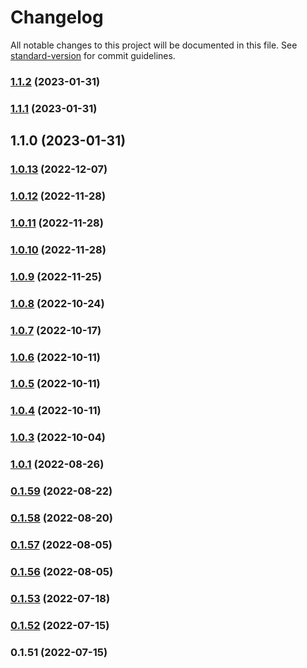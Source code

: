 # Changelog

All notable changes to this project will be documented in this file. See [standard-version](https://github.com/conventional-changelog/standard-version) for commit guidelines.

### [1.1.2](https://bitbucket.org/unikumdev/base-nodejs/compare/v1.1.1...v1.1.2) (2023-01-31)

### [1.1.1](https://bitbucket.org/unikumdev/base-nodejs/compare/v1.1.0...v1.1.1) (2023-01-31)

## 1.1.0 (2023-01-31)

### [1.0.13](https://bitbucket.org/unikumdev/base-nodejs/compare/v1.0.12...v1.0.13) (2022-12-07)

### [1.0.12](https://bitbucket.org/unikumdev/base-nodejs/compare/v1.0.9...v1.0.12) (2022-11-28)

### [1.0.11](https://bitbucket.org/unikumdev/base-nodejs/compare/v1.0.9...v1.0.11) (2022-11-28)

### [1.0.10](https://bitbucket.org/unikumdev/base-nodejs/compare/v1.0.9...v1.0.10) (2022-11-28)

### [1.0.9](https://bitbucket.org/unikumdev/base-nodejs/compare/v1.0.8...v1.0.9) (2022-11-25)

### [1.0.8](https://bitbucket.org/unikumdev/base-nodejs/compare/v1.0.7...v1.0.8) (2022-10-24)

### [1.0.7](https://bitbucket.org/unikumdev/base-nodejs/compare/v1.0.6...v1.0.7) (2022-10-17)

### [1.0.6](https://bitbucket.org/unikumdev/base-nodejs/compare/v1.0.5...v1.0.6) (2022-10-11)

### [1.0.5](https://bitbucket.org/unikumdev/base-nodejs/compare/v1.0.4...v1.0.5) (2022-10-11)

### [1.0.4](https://bitbucket.org/unikumdev/base-nodejs/compare/v1.0.3...v1.0.4) (2022-10-11)

### [1.0.3](https://bitbucket.org/unikumdev/base-nodejs/compare/v1.0.1...v1.0.3) (2022-10-04)

### [1.0.1](https://bitbucket.org/unikumdev/base-nodejs/compare/v0.1.59...v1.0.1) (2022-08-26)

### [0.1.59](https://bitbucket.org/unikumdev/base-nodejs/compare/v0.1.58...v0.1.59) (2022-08-22)

### [0.1.58](https://bitbucket.org/unikumdev/base-nodejs/compare/v0.1.57...v0.1.58) (2022-08-20)

### [0.1.57](https://bitbucket.org/unikumdev/base-nodejs/compare/v0.1.56...v0.1.57) (2022-08-05)

### [0.1.56](https://bitbucket.org/unikumdev/base-nodejs/compare/v0.1.53...v0.1.56) (2022-08-05)

### [0.1.53](https://bitbucket.org/unikumdev/base-nodejs/compare/v0.1.52...v0.1.53) (2022-07-18)

### [0.1.52](https://bitbucket.org/unikumdev/base-nodejs/compare/v0.1.51...v0.1.52) (2022-07-15)

### 0.1.51 (2022-07-15)
